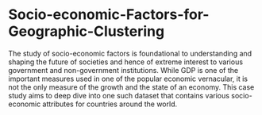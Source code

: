 # Socio-economic-Factors-for-Geographic-Clustering
The study of socio-economic factors is foundational to understanding and shaping the future of societies and hence of extreme interest to various government and non-government institutions. While GDP is one of the important measures used in one of the popular economic vernacular, it is not the only measure of the growth and the state of an economy. This case study aims to deep dive into one such dataset that contains various socio-economic attributes for countries around the world.
